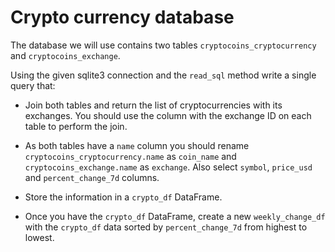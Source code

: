 # Crypto currency database

The database we will use contains two tables `cryptocoins_cryptocurrency` and `cryptocoins_exchange`.

Using the given sqlite3 connection and the `read_sql` method write a single query that:
  - Join both tables and return the list of cryptocurrencies with its exchanges. You should use the column with the exchange ID on each table to perform the join.
  - As both tables have a `name` column you should rename `cryptocoins_cryptocurrency.name` as `coin_name` and `cryptocoins_exchange.name` as `exchange`. Also select `symbol`, `price_usd` and `percent_change_7d` columns.
  - Store the information in a `crypto_df` DataFrame.

- Once you have the `crypto_df` DataFrame, create a new `weekly_change_df` with the `crypto_df` data sorted by `percent_change_7d` from highest to lowest.
